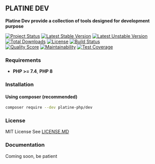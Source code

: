 ## PLATINE DEV
**Platine Dev provide a collection of tools designed for development purpose**

[![Project Status](http://opensource.box.com/badges/active.svg)](http://opensource.box.com/badges)
[![Latest Stable Version](https://poser.pugx.org/platine-php/test-tools/v)](https://packagist.org/packages/platine-php/test-tools)
[![Latest Unstable Version](https://poser.pugx.org/platine-php/test-tools/v/unstable)](https://packagist.org/packages/platine-php/test-tools)
[![Total Downloads](https://poser.pugx.org/platine-php/test-tools/downloads)](https://packagist.org/packages/platine-php/test-tools)
[![License](https://poser.pugx.org/platine-php/test-tools/license)](https://packagist.org/packages/platine-php/test-tools)
[![Build Status](https://img.shields.io/travis/platine-php/test-tools/develop.svg?style=flat-square)](https://travis-ci.com/platine-php/test-tools)  
[![Quality Score](https://img.shields.io/scrutinizer/g/platine-php/dev.svg?style=flat-square)](https://scrutinizer-ci.com/g/platine-php/dev)
[![Maintainability](https://api.codeclimate.com/v1/badges/f65efb8398437c54961b/maintainability)](https://codeclimate.com/github/platine-php/dev/maintainability)
[![Test Coverage](https://api.codeclimate.com/v1/badges/f65efb8398437c54961b/test_coverage)](https://codeclimate.com/github/platine-php/dev/test_coverage)

### Requirements 
- **PHP >= 7.4**, **PHP 8** 

### Installation
#### Using composer (recommended)
```bash
composer require --dev platine-php/dev
```

### License
MIT License See [LICENSE.MD](LICENSE.MD)

### Documentation 
Coming soon, be patient
